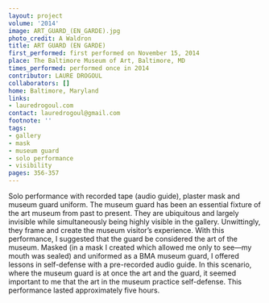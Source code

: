 ```yaml
---
layout: project
volume: '2014'
image: ART_GUARD_(EN_GARDE).jpg
photo_credit: A Waldron
title: ART GUARD (EN GARDE)
first_performed: first performed on November 15, 2014
place: The Baltimore Museum of Art, Baltimore, MD
times_performed: performed once in 2014
contributor: LAURE DROGOUL
collaborators: []
home: Baltimore, Maryland
links:
- lauredrogoul.com
contact: lauredrogoul@gmail.com
footnote: ''
tags:
- gallery
- mask
- museum guard
- solo performance
- visibility
pages: 356-357
---
```


Solo performance with recorded tape (audio guide), plaster mask and museum guard uniform. The museum guard has been an essential fixture of the art museum from past to present. They are ubiquitous and largely invisible while simultaneously being highly visible in the gallery. Unwittingly, they frame and create the museum visitor’s experience. With this performance, I suggested that the guard be considered the art of the museum. Masked (in a mask I created which allowed me only to see—my mouth was sealed) and uniformed as a BMA museum guard, I offered lessons in self-defense with a pre-recorded audio guide. In this scenario, where the museum guard is at once the art and the guard, it seemed important to me that the art in the museum practice self-defense. This performance lasted approximately five hours.
